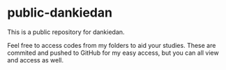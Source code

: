 # public-dankiedan
This is a public repository for dankiedan.

Feel free to access codes from my folders to aid your studies. These are commited and pushed to GitHub for my easy access, but you can all view and access as well.
